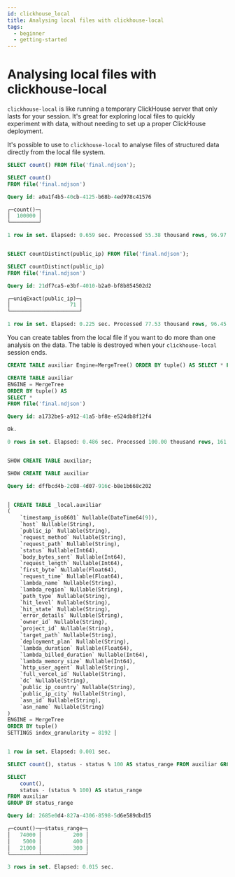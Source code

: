 ```yaml
---
id: clickhouse_local
title: Analysing local files with clickhouse-local
tags:
  - beginner
  - getting-started
---
```


# Analysing local files with clickhouse-local

`clickhouse-local` is like running a temporary ClickHouse server that only lasts for your session. It's great for exploring local files to quickly experiment with data, without needing to set up a proper ClickHouse deployment.

It's possible to use to `clickhouse-local` to analyse files of structured data directly from the local file system. 

```sql
SELECT count() FROM file('final.ndjson');

SELECT count()
FROM file('final.ndjson')

Query id: a0a1f4b5-40cb-4125-b68b-4ed978c41576

┌─count()─┐
│  100000 │
└─────────┘

1 row in set. Elapsed: 0.659 sec. Processed 55.38 thousand rows, 96.97 MB (84.04 thousand rows/s., 147.16 MB/s.)


SELECT countDistinct(public_ip) FROM file('final.ndjson');

SELECT countDistinct(public_ip)
FROM file('final.ndjson')

Query id: 21df7ca5-e3bf-4010-b2a0-bf8b854502d2

┌─uniqExact(public_ip)─┐
│                   71 │
└──────────────────────┘

1 row in set. Elapsed: 0.225 sec. Processed 77.53 thousand rows, 96.45 MB (345.22 thousand rows/s., 429.46 MB/s.)
```

You can create tables from the local file if you want to do more than one analysis on the data. The table is destroyed when your `clickhouse-local` session ends.


```sql
CREATE TABLE auxiliar Engine=MergeTree() ORDER BY tuple() AS SELECT * FROM file('final.ndjson');

CREATE TABLE auxiliar
ENGINE = MergeTree
ORDER BY tuple() AS
SELECT *
FROM file('final.ndjson')

Query id: a1732be5-a912-41a5-bf8e-e524db8f12f4

Ok.

0 rows in set. Elapsed: 0.486 sec. Processed 100.00 thousand rows, 161.88 MB (205.73 thousand rows/s., 333.03 MB/s.)


SHOW CREATE TABLE auxiliar;

SHOW CREATE TABLE auxiliar

Query id: dffbcd4b-2c08-4d07-916c-b8e1b668c202


│ CREATE TABLE _local.auxiliar
(
    `timestamp_iso8601` Nullable(DateTime64(9)),
    `host` Nullable(String),
    `public_ip` Nullable(String),
    `request_method` Nullable(String),
    `request_path` Nullable(String),
    `status` Nullable(Int64),
    `body_bytes_sent` Nullable(Int64),
    `request_length` Nullable(Int64),
    `first_byte` Nullable(Float64),
    `request_time` Nullable(Float64),
    `lambda_name` Nullable(String),
    `lambda_region` Nullable(String),
    `path_type` Nullable(String),
    `hit_level` Nullable(String),
    `hit_state` Nullable(String),
    `error_details` Nullable(String),
    `owner_id` Nullable(String),
    `project_id` Nullable(String),
    `target_path` Nullable(String),
    `deployment_plan` Nullable(String),
    `lambda_duration` Nullable(Float64),
    `lambda_billed_duration` Nullable(Int64),
    `lambda_memory_size` Nullable(Int64),
    `http_user_agent` Nullable(String),
    `full_vercel_id` Nullable(String),
    `dc` Nullable(String),
    `public_ip_country` Nullable(String),
    `public_ip_city` Nullable(String),
    `asn_id` Nullable(String),
    `asn_name` Nullable(String)
)
ENGINE = MergeTree
ORDER BY tuple()
SETTINGS index_granularity = 8192 │


1 row in set. Elapsed: 0.001 sec.

SELECT count(), status - status % 100 AS status_range FROM auxiliar GROUP BY status_range;

SELECT
    count(),
    status - (status % 100) AS status_range
FROM auxiliar
GROUP BY status_range

Query id: 2685e0d4-827a-4306-8598-5d6e589dbd15

┌─count()─┬─status_range─┐
│   74000 │          200 │
│    5000 │          400 │
│   21000 │          300 │
└─────────┴──────────────┘

3 rows in set. Elapsed: 0.015 sec.
```